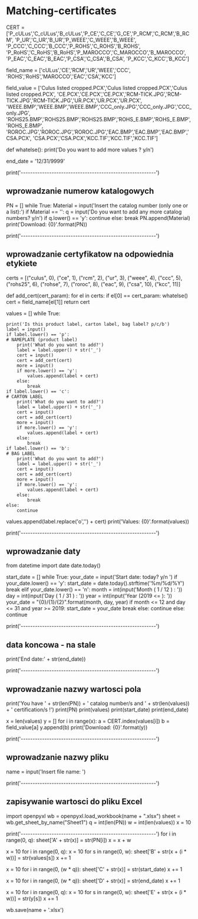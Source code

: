 # Matching-certificates
CERT = ['P_cULus','C_cULus','B_cULus','P_CE','C_CE','G_CE','P_RCM','C_RCM','B_RCM',
        'P_UR','C_UR','B_UR','P_WEEE','C_WEEE','B_WEEE',
        'P_CCC','C_CCC','B_CCC','P_ROHS','C_ROHS','B_ROHS',
        'P_RoHS','C_RoHS','B_RoHS','P_MAROCCO','C_MAROCCO','B_MAROCCO',
        'P_EAC','C_EAC','B_EAC','P_CSA','C_CSA','B_CSA',
        'P_KCC','C_KCC','B_KCC']

field_name = ['cULus','CE','RCM','UR','WEEE','CCC',
             'ROHS','RoHS','MAROCCO','EAC','CSA','KCC']

field_value = ['Culus listed cropped.PCX','Culus listed cropped.PCX','Culus listed cropped.PCX',
              'CE.PCX','CE.PCX','CE.PCX','RCM-TICK.JPG','RCM-TICK.JPG','RCM-TICK.JPG','UR.PCX','UR.PCX','UR.PCX',
              'WEEE.BMP','WEEE.BMP','WEEE.BMP','CCC_only.JPG','CCC_only.JPG','CCC_only.JPG',
              'ROHS25.BMP','ROHS25.BMP','ROHS25.BMP','ROHS_E.BMP','ROHS_E.BMP','ROHS_E.BMP',
              'ROROC.JPG','ROROC.JPG','ROROC.JPG','EAC.BMP','EAC.BMP','EAC.BMP','CSA.PCX',
              'CSA.PCX','CSA.PCX','KCC.TIF','KCC.TIF','KCC.TIF']

def whatelse():
    print('Do you want to add more values ? y/n')

end_date = '12/31/9999'

print('---------------------------------------------------------')
## wprowadzanie numerow katalogowych
PN = []
while True:
    Material = input('Insert the catalog number (only one or a list):')
    if Material == '':
        q = input('Do you want to add any more catalog numbers? y/n')
        if q.lower() == 'y':
            continue
        else:
            break
    PN.append(Material)
print('Download: {0}'.format(PN))

print('---------------------------------------------------------')
## wprowadzanie certyfikatow na odpowiednia etykiete
certs = [("culus", 0), ("ce", 1), ("rcm", 2), ("ur", 3), ("weee", 4), ("ccc", 5), ("rohs25", 6), ("rohse", 7),
         ("roroc", 8), ("eac", 9), ("csa", 10), ("kcc", 11)]

def add_cert(cert_param):
    for el in certs:
        if el[0] == cert_param:
            whatelse()
            cert = field_name[el[1]]
    return cert


values = []
while True:

    print('Is this product label, carton label, bag label? p/c/b')
    label = input()
    if label.lower() == 'p':                                                                # NAMEPLATE (product label)
        print('What do you want to add?')
        label = label.upper() + str('_')
        cert = input()
        cert = add_cert(cert)
        more = input()
        if more.lower() == 'y':
            values.append(label + cert)
        else:
            break
    if label.lower() == 'c':                                                                # CARTON LABEL
        print('What do you want to add?')
        label = label.upper() + str('_')
        cert = input()
        cert = add_cert(cert)
        more = input()
        if more.lower() == 'y':
            values.append(label + cert)
        else:
            break
    if label.lower() == 'b':                                                                # BAG LABEL
        print('What do you want to add?')
        label = label.upper() + str('_')
        cert = input()
        cert = add_cert(cert)
        more = input()
        if more.lower() == 'y':
            values.append(label + cert)
        else:
            break
    else:
        continue

values.append(label.replace('o','') + cert)
print('Values: {0}'.format(values))

print('---------------------------------------------------------')
## wprowadzanie daty

from datetime import date
date.today()

start_date = []
while True:
    your_date = input('Start date: today? y/n ')
    if your_date.lower() == 'y':
        start_date = date.today().strftime('%m/%d/%Y')
        break
    elif your_date.lower() == 'n':
        month = int(input('Month ( 1 / 12 ) : '))
        day = int(input('Day ( 1 / 31 ) : '))
        year = int(input('Year (2019 <= ): '))
        your_date = "{0}/{1}/{2}".format(month, day, year)
        if month <= 12 and day <= 31 and year >= 2019:
            start_date = your_date
            break
        else:
            continue
    else:
        continue

print('---------------------------------------------------------')
## data koncowa - na stale
print('End date:' + str(end_date))

print('---------------------------------------------------------')
## wprowadzanie nazwy wartosci pola
print('You have ' + str(len(PN)) + ' catalog number/s and ' + str(len(values)) + ' certification/s !')
print(PN)
print(values)
print(start_date)
print(end_date)


x = len(values)
y = []
for i in range(x):
    a = CERT.index(values[i])
    b = field_value[a]
    y.append(b)
print('Download: {0}'.format(y))

print('---------------------------------------------------------')
## wprowadzanie nazwy pliku

name = input('Insert file name: ')

print('---------------------------------------------------------')
## zapisywanie wartosci do pliku Excel

import openpyxl
wb = openpyxl.load_workbook(name + ".xlsx")
sheet = wb.get_sheet_by_name("Sheet1")
q = int(len(PN))
w = int(len(values))
x = 10

print('---------------------------------------------------------')
for i in range(0, q):
        sheet['A' + str(x)] = str(PN[i])
        x = x + w

x = 10
for i in range(0, q):
    x = 10
    for s in range(0, w):
        sheet['B' + str(x + (i * w))] = str(values[s])
        x += 1

x = 10
for i in range(0, (w * q)):
        sheet['C' + str(x)] = str(start_date)
        x += 1

x = 10
for i in range(0, (w * q)):
        sheet['D' + str(x)] = str(end_date)
        x += 1

x = 10
for i in range(0, q):
    x = 10
    for s in range(0, w):
        sheet['E' + str(x + (i * w))] = str(y[s])
        x += 1

wb.save(name + '.xlsx')



